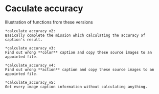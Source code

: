 
# Caculate accuracy

  Illustration of functions from these versions
  
    *calculate_accuracy_v2:
    Basically complete the mission which calculating the accuracy of caption's result.
    
    *calculate_accuracy_v3:
    Find out wrong **color** caption and copy these source images to an appointed file.
   
    *calculate_accuracy_v4:
    Find out wrong **action** caption and copy these source images to an appointed file.
    
    *calculate_accuracy_v5:
    Get every image caption information without calculating anything.
